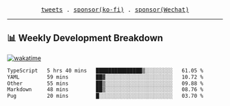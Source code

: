 <p align="center">
  <samp>
    <a href="https://twitter.com/everfu8">tweets</a> .
    <a href="https://ko-fi.com/everfu">sponsor(ko-fi)</a> . 
    <a href="https://s3.qjqq.cn/47/663742bac8e52.webp!color">sponsor(Wechat)</a>
  </samp>
</p>

---

## 📊 Weekly Development Breakdown

[![wakatime](https://wakatime.com/badge/user/0fcef314-a9cd-4509-9880-5cdb2158a775.svg)](https://wakatime.com/@0fcef314-a9cd-4509-9880-5cdb2158a775)

<!--START_SECTION:waka-->

```txt
TypeScript   5 hrs 40 mins   ███████████████▒░░░░░░░░░   61.05 %
YAML         59 mins         ██▓░░░░░░░░░░░░░░░░░░░░░░   10.72 %
Other        55 mins         ██▒░░░░░░░░░░░░░░░░░░░░░░   09.88 %
Markdown     48 mins         ██▒░░░░░░░░░░░░░░░░░░░░░░   08.76 %
Pug          20 mins         █░░░░░░░░░░░░░░░░░░░░░░░░   03.70 %
```

<!--END_SECTION:waka-->